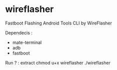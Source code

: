 # wireflasher
Fastboot Flashing Android Tools CLI by WireFlasher

Dependecis :
- mate-terminal
- adb
- fastboot

Run ? :
extract
chmod u+x wireflasher
./wireflasher
